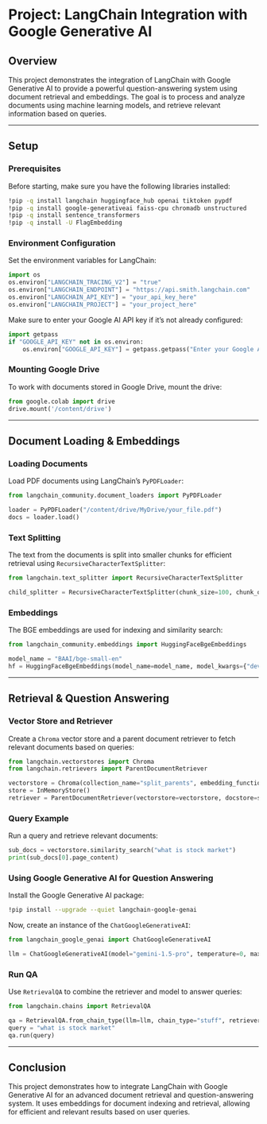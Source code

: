 # Project: LangChain Integration with Google Generative AI

## Overview

This project demonstrates the integration of LangChain with Google Generative AI to provide a powerful question-answering system using document retrieval and embeddings. The goal is to process and analyze documents using machine learning models, and retrieve relevant information based on queries.

---

## Setup

### Prerequisites

Before starting, make sure you have the following libraries installed:

```bash
!pip -q install langchain huggingface_hub openai tiktoken pypdf
!pip -q install google-generativeai faiss-cpu chromadb unstructured
!pip -q install sentence_transformers
!pip -q install -U FlagEmbedding
```

### Environment Configuration

Set the environment variables for LangChain:

```python
import os
os.environ["LANGCHAIN_TRACING_V2"] = "true"
os.environ["LANGCHAIN_ENDPOINT"] = "https://api.smith.langchain.com"
os.environ["LANGCHAIN_API_KEY"] = "your_api_key_here"
os.environ["LANGCHAIN_PROJECT"] = "your_project_here"
```

Make sure to enter your Google AI API key if it’s not already configured:

```python
import getpass
if "GOOGLE_API_KEY" not in os.environ:
    os.environ["GOOGLE_API_KEY"] = getpass.getpass("Enter your Google AI API key: ")
```

### Mounting Google Drive

To work with documents stored in Google Drive, mount the drive:

```python
from google.colab import drive
drive.mount('/content/drive')
```

---

## Document Loading & Embeddings

### Loading Documents

Load PDF documents using LangChain’s `PyPDFLoader`:

```python
from langchain_community.document_loaders import PyPDFLoader

loader = PyPDFLoader("/content/drive/MyDrive/your_file.pdf")
docs = loader.load()
```

### Text Splitting

The text from the documents is split into smaller chunks for efficient retrieval using `RecursiveCharacterTextSplitter`:

```python
from langchain.text_splitter import RecursiveCharacterTextSplitter

child_splitter = RecursiveCharacterTextSplitter(chunk_size=100, chunk_overlap=20)
```

### Embeddings

The BGE embeddings are used for indexing and similarity search:

```python
from langchain_community.embeddings import HuggingFaceBgeEmbeddings

model_name = "BAAI/bge-small-en"
hf = HuggingFaceBgeEmbeddings(model_name=model_name, model_kwargs={"device": "cpu"}, encode_kwargs={"normalize_embeddings": True})
```

---

## Retrieval & Question Answering

### Vector Store and Retriever

Create a `Chroma` vector store and a parent document retriever to fetch relevant documents based on queries:

```python
from langchain.vectorstores import Chroma
from langchain.retrievers import ParentDocumentRetriever

vectorstore = Chroma(collection_name="split_parents", embedding_function=hf)
store = InMemoryStore()
retriever = ParentDocumentRetriever(vectorstore=vectorstore, docstore=store, child_splitter=child_splitter)
```

### Query Example

Run a query and retrieve relevant documents:

```python
sub_docs = vectorstore.similarity_search("what is stock market")
print(sub_docs[0].page_content)
```

### Using Google Generative AI for Question Answering

Install the Google Generative AI package:

```bash
!pip install --upgrade --quiet langchain-google-genai
```

Now, create an instance of the `ChatGoogleGenerativeAI`:

```python
from langchain_google_genai import ChatGoogleGenerativeAI

llm = ChatGoogleGenerativeAI(model="gemini-1.5-pro", temperature=0, max_tokens=None, timeout=None, max_retries=2)
```

### Run QA

Use `RetrievalQA` to combine the retriever and model to answer queries:

```python
from langchain.chains import RetrievalQA

qa = RetrievalQA.from_chain_type(llm=llm, chain_type="stuff", retriever=retriever)
query = "what is stock market"
qa.run(query)
```

---

## Conclusion

This project demonstrates how to integrate LangChain with Google Generative AI for an advanced document retrieval and question-answering system. It uses embeddings for document indexing and retrieval, allowing for efficient and relevant results based on user queries.
